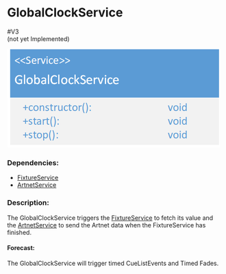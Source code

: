 # GlobalClockService
\#V3  
(not yet Implemented)  

![GlobalClockService](./assets/GlobalClockService_v3.png)

### Dependencies:  
- [FixtureService](./FixtureService.md)
- [ArtnetService](./ArtnetService.md)

### Description:
The GlobalClockService triggers the [FixtureService](./FixtureService.md) to fetch its value and the [ArtnetService](./ArtnetService.md) to send the Artnet data when the FixtureService has finished.  
#### Forecast:
The GlobalClockService will trigger timed CueListEvents and Timed Fades.